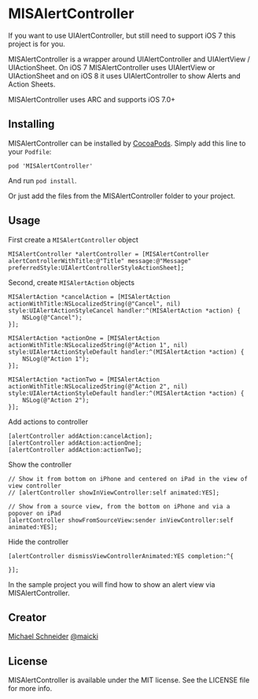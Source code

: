 MISAlertController
=============

If you want to use UIAlertController, but still need to support iOS 7 this project is for you.

MISAlertController is a wrapper around UIAlertController and UIAlertView / UIActionSheet. On iOS 7 MISAlertController uses UIAlertView or UIActionSheet and on iOS 8 it uses UIAlertController to show Alerts and Action Sheets.

MISAlertController uses ARC and supports iOS 7.0+

## Installing

MISAlertController can be installed by [CocoaPods](http://cocoapods.org). Simply add this line to your `Podfile`:
````
pod 'MISAlertController'
````

And run `pod install`.

Or just add the files from the MISAlertController folder to your project.

## Usage

First create a ``MISAlertController`` object

```
MISAlertController *alertController = [MISAlertController alertControllerWithTitle:@"Title" message:@"Message" preferredStyle:UIAlertControllerStyleActionSheet];
```

Second, create ``MISAlertAction`` objects

```
MISAlertAction *cancelAction = [MISAlertAction actionWithTitle:NSLocalizedString(@"Cancel", nil) style:UIAlertActionStyleCancel handler:^(MISAlertAction *action) {
    NSLog(@"Cancel");
}];

MISAlertAction *actionOne = [MISAlertAction actionWithTitle:NSLocalizedString(@"Action 1", nil) style:UIAlertActionStyleDefault handler:^(MISAlertAction *action) {
    NSLog(@"Action 1");
}];

MISAlertAction *actionTwo = [MISAlertAction actionWithTitle:NSLocalizedString(@"Action 2", nil) style:UIAlertActionStyleDefault handler:^(MISAlertAction *action) {
    NSLog(@"Action 2");
}];
```

Add actions to controller

```
[alertController addAction:cancelAction];
[alertController addAction:actionOne];
[alertController addAction:actionTwo];
```

Show the controller

```
// Show it from bottom on iPhone and centered on iPad in the view of view controller
// [alertController showInViewController:self animated:YES];

// Show from a source view, from the bottom on iPhone and via a popover on iPad
[alertController showFromSourceView:sender inViewController:self animated:YES];
```


Hide the controller

```
[alertController dismissViewControllerAnimated:YES completion:^{

}];
```

In the sample project you will find how to show an alert view via MISAlertController.

## Creator

[Michael Schneider](http://mischneider.net)
[@maicki](https://twitter.com/maicki)

## License

MISAlertController is available under the MIT license. See the LICENSE file for more info.

